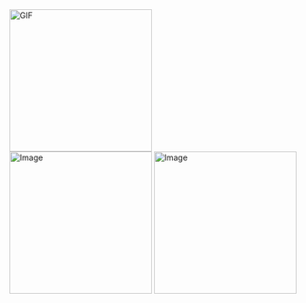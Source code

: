 <img src="https://github.com/user-attachments/assets/dd041ed5-d03c-4909-802e-e1fc17468754" alt="GIF" width="250" style="display:inline-block; margin-right:10px;">
<img src="https://github.com/user-attachments/assets/1a1a4514-b2f9-49ce-8681-d0f5c73f6fcb" alt="Image" width="250" style="display:inline-block;">
<img src="https://github.com/user-attachments/assets/dbef4b3a-f685-43aa-bfab-a7123bba196d" alt="Image" width="250" style="display:inline-block;">
